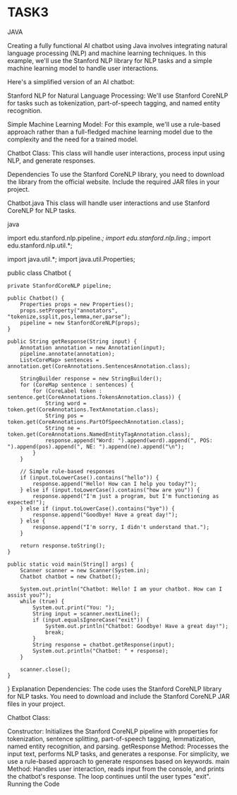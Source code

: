 # TASK3
JAVA


Creating a fully functional AI chatbot using Java involves integrating natural language processing (NLP) and machine learning techniques. In this example, we'll use the Stanford NLP library for NLP tasks and a simple machine learning model to handle user interactions.

Here's a simplified version of an AI chatbot:

Stanford NLP for Natural Language Processing: We'll use Stanford CoreNLP for tasks such as tokenization, part-of-speech tagging, and named entity recognition.

Simple Machine Learning Model: For this example, we'll use a rule-based approach rather than a full-fledged machine learning model due to the complexity and the need for a trained model.

Chatbot Class: This class will handle user interactions, process input using NLP, and generate responses.

Dependencies
To use the Stanford CoreNLP library, you need to download the library from the official website. Include the required JAR files in your project.

Chatbot.java
This class will handle user interactions and use Stanford CoreNLP for NLP tasks.

java

import edu.stanford.nlp.pipeline.*;
import edu.stanford.nlp.ling.*;
import edu.stanford.nlp.util.*;

import java.util.*;
import java.util.Properties;

public class Chatbot {

    private StanfordCoreNLP pipeline;

    public Chatbot() {
        Properties props = new Properties();
        props.setProperty("annotators", "tokenize,ssplit,pos,lemma,ner,parse");
        pipeline = new StanfordCoreNLP(props);
    }

    public String getResponse(String input) {
        Annotation annotation = new Annotation(input);
        pipeline.annotate(annotation);
        List<CoreMap> sentences = annotation.get(CoreAnnotations.SentencesAnnotation.class);

        StringBuilder response = new StringBuilder();
        for (CoreMap sentence : sentences) {
            for (CoreLabel token : sentence.get(CoreAnnotations.TokensAnnotation.class)) {
                String word = token.get(CoreAnnotations.TextAnnotation.class);
                String pos = token.get(CoreAnnotations.PartOfSpeechAnnotation.class);
                String ne = token.get(CoreAnnotations.NamedEntityTagAnnotation.class);
                response.append("Word: ").append(word).append(", POS: ").append(pos).append(", NE: ").append(ne).append("\n");
            }
        }

        // Simple rule-based responses
        if (input.toLowerCase().contains("hello")) {
            response.append("Hello! How can I help you today?");
        } else if (input.toLowerCase().contains("how are you")) {
            response.append("I'm just a program, but I'm functioning as expected!");
        } else if (input.toLowerCase().contains("bye")) {
            response.append("Goodbye! Have a great day!");
        } else {
            response.append("I'm sorry, I didn't understand that.");
        }

        return response.toString();
    }

    public static void main(String[] args) {
        Scanner scanner = new Scanner(System.in);
        Chatbot chatbot = new Chatbot();

        System.out.println("Chatbot: Hello! I am your chatbot. How can I assist you?");
        while (true) {
            System.out.print("You: ");
            String input = scanner.nextLine();
            if (input.equalsIgnoreCase("exit")) {
                System.out.println("Chatbot: Goodbye! Have a great day!");
                break;
            }
            String response = chatbot.getResponse(input);
            System.out.println("Chatbot: " + response);
        }

        scanner.close();
    }
}
Explanation
Dependencies: The code uses the Stanford CoreNLP library for NLP tasks. You need to download and include the Stanford CoreNLP JAR files in your project.

Chatbot Class:

Constructor: Initializes the Stanford CoreNLP pipeline with properties for tokenization, sentence splitting, part-of-speech tagging, lemmatization, named entity recognition, and parsing.
getResponse Method: Processes the input text, performs NLP tasks, and generates a response. For simplicity, we use a rule-based approach to generate responses based on keywords.
main Method: Handles user interaction, reads input from the console, and prints the chatbot's response. The loop continues until the user types "exit".
Running the Code
